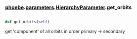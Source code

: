 ### [phoebe](phoebe.md).[parameters](phoebe.parameters.md).[HierarchyParameter](phoebe.parameters.HierarchyParameter.md).get_orbits

```py

def get_orbits(self)

```



get 'component' of all orbits in order primary -&gt; secondary

